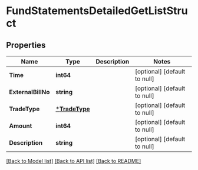 # FundStatementsDetailedGetListStruct

## Properties
Name | Type | Description | Notes
------------ | ------------- | ------------- | -------------
**Time** | **int64** |  | [optional] [default to null]
**ExternalBillNo** | **string** |  | [optional] [default to null]
**TradeType** | [***TradeType**](TradeType.md) |  | [optional] [default to null]
**Amount** | **int64** |  | [optional] [default to null]
**Description** | **string** |  | [optional] [default to null]

[[Back to Model list]](../README.md#documentation-for-models) [[Back to API list]](../README.md#documentation-for-api-endpoints) [[Back to README]](../README.md)


